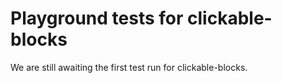 # Playground tests for clickable-blocks
We are still awaiting the first test run for clickable-blocks.
